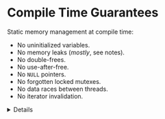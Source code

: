 # Compile Time Guarantees

Static memory management at compile time:

* No uninitialized variables.
* No memory leaks (_mostly_, see notes).
* No double-frees.
* No use-after-free.
* No `NULL` pointers.
* No forgotten locked mutexes.
* No data races between threads.
* No iterator invalidation.

<details>

It is possible to produce memory leaks in (safe) Rust. Some examples
are:

* You can for use [`Box::leak`] to leak a pointer. A use of this could
  be to get runtime-initialized and runtime-sized static variables
* You can use [`std::mem::forget`] to make the compiler "forget" about
  a value (meaning the destructor is never run).
* You can also accidentally create a [reference cycle] with `Rc` or
  `Arc`.

For the purpose of this course, "No memory leaks" should be understood
as "Pretty much no *accidental* memory leaks".

[`Box::leak`]: https://doc.rust-lang.org/std/boxed/struct.Box.html#method.leak
[`std::mem::forget`]: https://doc.rust-lang.org/std/mem/fn.forget.html
[reference cycle]: https://doc.rust-lang.org/book/ch15-06-reference-cycles.html

</details>
